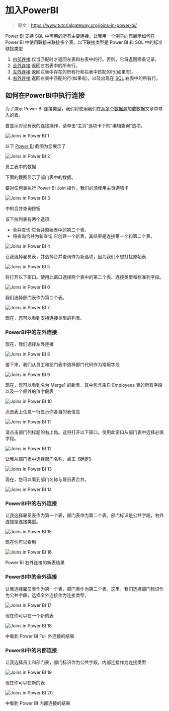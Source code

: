 # 加入PowerBI

> 原文：<https://www.tutorialgateway.org/joins-in-power-bi/>

Power BI 支持 SQL 中可用的所有主要连接。让我用一个例子向您展示如何在 Power BI 中使用联接来联接多个表。以下联接类型是 Power BI 和 SQL 中的标准联接类型

1.  [内部连接](https://www.tutorialgateway.org/sql-inner-join/):仅当匹配时才返回左表和右表中的行。否则，它将返回零条记录。
2.  [全外连接](https://www.tutorialgateway.org/sql-full-join/):返回左右表中的所有行。
3.  [左外连接](https://www.tutorialgateway.org/sql-left-join/):返回左表中存在的所有行和右表中匹配的行(如果有)。
4.  [右外连接](https://www.tutorialgateway.org/sql-right-join/):返回左表中匹配的行(如果有)，以及出现在 [SQL](https://www.tutorialgateway.org/sql/) 右表中的所有行。

## 如何在PowerBI中执行连接

为了演示 Power BI 连接类型，我们将使用我们在[从多个数据源](https://www.tutorialgateway.org/load-data-from-multiple-data-sources-in-power-bi/)加载数据文章中导入的表。

要显示对现有表的连接操作，请单击“主页”选项卡下的“编辑查询”选项。

![Joins in Power BI 1](img/d5130fe51f7f417a89d4e67df8b62edf.png)

以下 [Power BI](https://www.tutorialgateway.org/power-bi-tutorial/) 截图为您展示了

![Joins in Power BI 2](img/e2a52f0b9e7b5eaa9a9f6d957898c50b.png)

员工表中的数据

下面的截图显示了部门表中的数据。

要对任何表执行 Power BI Join 操作，我们必须使用主页选项卡

![Joins in Power BI 3](img/07309539b532f2c812ed8a45e04a3b89.png)

中的合并查询按钮

该下拉列表有两个选项:

*   合并查询:它合并原始表中的第二个表。
*   将查询合并为新查询:它创建一个新表，其结果是连接第一个和第二个表。

![Joins in Power BI 4](img/39f245b10bdffc369ac32faec1cb7057.png)

让我选择雇员表，并选择合并查询作为新选项，因为我们不想打扰原始表

![Joins in Power BI 5](img/5542c3231b6ed678a1269dabf85aeae4.png)

将打开以下窗口。使用此窗口选择两个表中的第二个表、连接类型和标准列字段。

![Joins in Power BI 6](img/916fadc4106f7855fffa4da378ac7178.png)

我们选择部门表作为第二个表。

![Joins in Power BI 7](img/cc14af762ee32de3319fb1cb0231d2e4.png)

现在，您可以看到支持连接类型的列表。

### PowerBI中的左外连接

现在，我们选择左外连接

![Joins in Power BI 8](img/c3dfe795f9ce5acbb6fa64dbf35441c1.png)

接下来，我们从员工和部门表中选择部门代码作为常用字段

![Joins in Power BI 9](img/7680d297750e0b190bdb957a7fd53a5d.png)

现在，您可以看到名为 Merge1 的新表，其中包含来自 Employees 表的所有字段以及一个额外的值字段表

![Joins in Power BI 10](img/7a7f561fa0669b3f1904ccf7bdea513e.png)

点击表上任意一行显示你各自的表信息

![Joins in Power BI 11](img/8ba56266b8efe974df7d4f69eabfd1e0.png)

请点击部门列标题的右上角。这将打开以下窗口。使用此窗口从部门表中选择必填字段。

![Joins in Power BI 12](img/d17c9deb4ea62e779d943e3f4d44930b.png)

让我从部门表中选择部门名称，点击【确定】

![Joins in Power BI 13](img/9078cf4f0bb149981bd3994e344858b7.png)

现在，您可以看到部门名称与雇员表合并。

![Joins in Power BI 14](img/d24dddb95dd73f17aca05c5e80d47fb7.png)

### PowerBI中的右外连接

让我选择雇员表作为第一个表，部门表作为第二个表。部门标识是公共字段，右外连接是连接类型。

![Joins in Power BI 15](img/8e56ee4518625e4d1279573f9f77a40c.png)

现在你可以看到

![Joins in Power BI 16](img/08854381cb94eb7f5ef3b6093938e31e.png)

Power BI 右外连接的新表结果

### PowerBI中的全外连接

让我选择雇员表作为第一个表，部门表作为第二个表。这里，我们选择部门标识作为公共字段，选择全外连接作为连接类型。

![Joins in Power BI 17](img/76374ab98a09d88d193978c9f894942c.png)

现在你可以在一个新的表

![Joins in Power BI 18](img/8d5c5b408622b0eafba7bd8952df8e39.png)

中看到 Power BI Full 外连接的结果

### PowerBI中的内部连接

让我选择员工和部门表，部门标识作为公共字段，内部连接作为连接类型

![Joins in Power BI 19](img/a1310f8fb0ec5e5a716ae67acb96ae4c.png)

现在你可以在新的表

![Joins in Power BI 20](img/b401411e53944c10929f66f8bf6aa21b.png)

中看到 Power BI 内部连接的结果